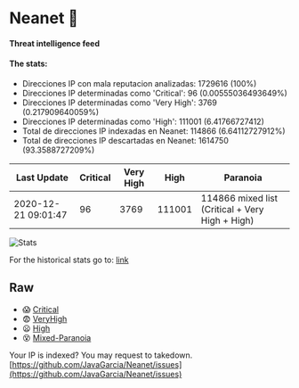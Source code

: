 # Neanet :hocho:
#### Threat intelligence feed
#### The stats:

- Direcciones IP con mala reputacion analizadas: 1729616 (100%)
- Direcciones IP determinadas como 'Critical':  96 (0.00555036493649%)
- Direcciones IP determinadas como 'Very High':  3769 (0.217909640059%)
- Direcciones IP determinadas como 'High':  111001 (6.41766727412)
- Total de direcciones IP indexadas en Neanet:  114866 (6.64112727912%)
- Total de direcciones IP descartadas en Neanet:  1614750 (93.3588727209%)

| Last Update | Critical | Very High | High | Paranoia |
| --- | --- | --- | --- | --- |
| 2020-12-21 09:01:47 | 96 | 3769 | 111001 | 114866 mixed list (Critical + Very High + High)|

![Stats](https://docs.google.com/spreadsheets/d/e/2PACX-1vSnaNMIXVabIpDJjufMlzH7poXnshF3mgd8Is1g9ytUEzVsP5my4Trn8f-xkoLLQ38xpL3HtmUexLo6/pubchart?oid=501124687&format=image)

For the historical stats go to: [link](/stats.csv)
## Raw
- :scream: [Critical](https://raw.githubusercontent.com/JavaGarcia/Neanet/master/blacklists/neanet_critical.txt)
- :fearful: [VeryHigh](https://raw.githubusercontent.com/JavaGarcia/Neanet/master/blacklists/neanet_veryHigh.txtt)
- :frowning: [High](https://raw.githubusercontent.com/JavaGarcia/Neanet/master/blacklists/neanet_high.txt)
- :dizzy_face: [Mixed-Paranoia](https://raw.githubusercontent.com/JavaGarcia/Neanet/master/blacklists/neanet_all.txt)


Your IP is indexed? You may request to takedown. [https://github.com/JavaGarcia/Neanet/issues](https://github.com/JavaGarcia/Neanet/issues)


















































































































































































































































































































































































































































































































































































































































































































































































































































































































































































































































































































































































































































































































































































































































































































































































































































































































































































































































































































































































































































































































































































































































































































































































































































































































































































































































































































































































































































































































































































































































